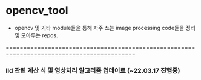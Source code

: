 # opencv_tool

* opencv 및 기타 module들을 통해 자주 쓰는 image processing code들을 정리 및 모아두는 repos.

===========================================================================================
### lld 관련 계산 식 및 영상처리 알고리즘 업데이트 (~22.03.17 진행중)

